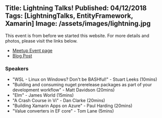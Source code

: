 Title: Lightning Talks!
Published: 04/12/2018
Tags: [LightningTalks, EntityFramework, Xamarin]
Image: /assets/images/lightning.jpg
---
This event is from before we started this website. For more details and photos, please visit the links below.

* [Meetup Event page](https://www.meetup.com/dotnetoxford/events/255000645/)
* [Blog Post](https://www.danclarke.com/dotnetoxford-december-2018)

### Speakers

* "WSL - Linux on Windows? Don't be BASHful!" - Stuart Leeks (10mins)
* "Building and consuming nuget prerelease packages as part of your development workflow" - Matt Davidson (20mins)
* "Elm" - James World (15mins)
* "A Crash Course in Vi" - Dan Clarke (20mins)
* "Building Xamarin Apps on Azure" - Paul Harding (20mins)
* "Value converters in EF core" - Tom Lane (5mins)
